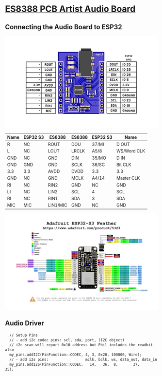 # [ES8388 PCB Artist Audio Board](https://pcbartists.com/es8388/)

## Connecting the Audio Board to ESP32

![ES8388](./assetts/esp32-es8388-audio-codec-module-interface-connection.jpg)

| Name | ESP32 S3 | ES8388   | ES8388 | ESP32 S3 | Name  |
|---   |---       |---       |---     |---       |---    |  
| R    | NC       | ROUT     | DOU    | 37/MI    | D OUT |
| L    | NC       | LOUT     | LRCLK  | A5/8     | WS/Word CLK |
| GND  | NC       | GND      | DIN    | 35/MO    | D IN  |
| GND  | GND      | GND      | SCLK   | 36/SC    | Bit CLK |
| 3.3  | 3.3      | AVDD     | DVDD   | 3.3      | 3.3   |
| GND  | NC       | GND      | MCLK   | A4/14    | Master CLK  |
| RI   | NC       | RIN2     | GND    | NC       | GND   |
| LI   | NC       | LIN2     | SCL    | 4        | SCL   |
| RI   | NC       | RIN1     | SDA    | 3        | SDA   |
| MIC  | MIC      | LIN1/MIC | GND    | NC       | GND   |

![Adafruit Feather ESP32 S3](./assetts/adafruit_products_Adafruit_Feather_ESP32-S3_Pinout.png)

## Audio Driver

```
  // Setup Pins
  // - add i2c codec pins: scl, sda, port, (I2C object)
  // i2c scan will report 0x10 address but Phil includes the readbit also
  my_pins.addI2C(PinFunction::CODEC, 4, 3, 0x20, 100000, Wire);
  // - add i2s pins:                 mclk, bclk, ws, data_out, data_in
  my_pins.addI2S(PinFunction::CODEC,   14,   36,  8,       37,      35);
  ```
